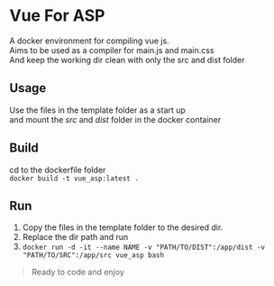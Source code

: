 # Vue For ASP

A docker environment for compiling vue js.  
Aims to be used as a compiler for main.js and main.css  
And keep the working dir clean with only the src and dist folder  

## Usage

Use the files in the template folder as a start up  
and mount the *src* and *dist* folder in the docker container  

## Build

cd to the dockerfile folder  
`docker build -t vue_asp:latest .`

## Run

1. Copy the files in the template folder to the desired dir.
2. Replace the dir path and run
3. `docker run -d -it --name NAME -v "PATH/TO/DIST":/app/dist -v "PATH/TO/SRC":/app/src vue_asp bash`

> Ready to code and enjoy
